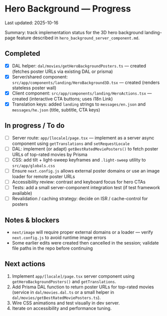 # Hero Background — Progress

Last updated: 2025-10-16

Summary: track implementation status for the 3D hero background landing-page feature described in `hero_background_server_component.md`.

## Completed

- [x] DAL helper: `dal/movies/getHeroBackgroundPosters.ts` — created (fetches poster URLs via existing DAL or prisma)
- [x] Server/shared component: `src/app/components/landing/HeroBackground3D.tsx` — created (renders stateless poster wall)
- [x] Client component: `src/app/components/landing/HeroActions.tsx` — created (interactive CTA buttons; uses i18n Link)
- [x] Translation keys: added `landing` strings to `messages/en.json` and `messages/he.json` (title, subtitle, CTA keys)

## In progress / To do

- [ ] Server route: `app/[locale]/page.tsx` — implement as a server async component using `getTranslations` and `setRequestLocale`
- [ ] DAL: implement (or adapt) `getBestRatedMoviePosters()` to fetch poster URLs of top-rated movies by Prisma
- [ ] CSS: add tilt + light-sweep keyframes and `.light-sweep` utility to `src/app/globals.css`
- [ ] Ensure `next.config.js` allows external poster domains or use an image loader for remote poster URLs
- [ ] Accessibility review: contrast and keyboard focus for hero CTAs
- [ ] Tests: add a small server-component integration test (if test framework available)
- [ ] Revalidation / caching strategy: decide on ISR / cache-control for posters

## Notes & blockers

- `next/image` will require proper external domains or a loader — verify `next.config.js` to avoid runtime image errors
- Some earlier edits were created then cancelled in the session; validate file paths in the repo before continuing

## Next actions

1. Implement `app/[locale]/page.tsx` server component using `getHeroBackgroundPosters()` and `getTranslations`.
2. Add Prisma DAL function to return poster URLs for top-rated movies (service in `dal/movies.dal.ts` or a small helper in `dal/movies/getBestRatedMoviePosters.ts`).
3. Wire CSS animations and test visually in dev server.
4. Iterate on accessibility and performance tuning.

